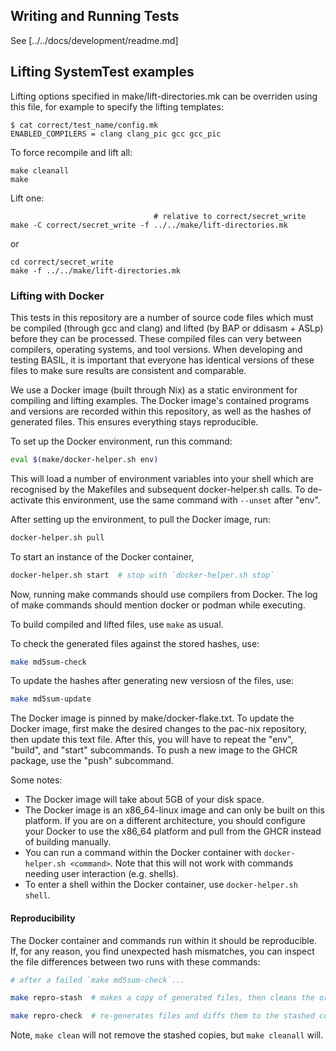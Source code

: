## Writing and Running Tests

See [../../docs/development/readme.md]

## Lifting SystemTest examples

Lifting options specified in make/lift-directories.mk can be overriden using this file, for example to specify the lifting templates:

```
$ cat correct/test_name/config.mk
ENABLED_COMPILERS = clang clang_pic gcc gcc_pic
```

To force recompile and lift all:

```
make cleanall 
make
```

Lift one:

```
                                # relative to correct/secret_write
make -C correct/secret_write -f ../../make/lift-directories.mk
```

or

```
cd correct/secret_write
make -f ../../make/lift-directories.mk
```

### Lifting with Docker

This tests in this repository are a number of source code files which must be
compiled (through gcc and clang) and lifted (by BAP or ddisasm + ASLp)
before they can be processed.
These compiled files can very between compilers, operating systems, and tool versions.
When developing and testing BASIL, it is important that everyone has identical
versions of these files to make sure results are consistent and comparable.

We use a Docker image (built through Nix) as a static
environment for compiling and lifting examples. The Docker image's contained programs
and versions are recorded within this repository, as well as the hashes of generated
files. This ensures everything stays reproducible.

To set up the Docker environment, run this command:
```bash
eval $(make/docker-helper.sh env)
```
This will load a number of environment variables into your shell which are
recognised by the Makefiles and subsequent docker-helper.sh calls.
To de-activate this environment, use the same command with `--unset` after "env".

After setting up the environment, to pull the Docker image, run:
```bash
docker-helper.sh pull
```

To start an instance of the Docker container,
```bash
docker-helper.sh start  # stop with `docker-helper.sh stop`
```

Now, running make commands should use compilers from Docker.
The log of make commands should mention docker or podman
while executing.

To build compiled and lifted files, use `make` as usual.

To check the generated files against the stored hashes, use:
```bash
make md5sum-check
```
To update the hashes after generating new versiosn of the files, use:
```bash
make md5sum-update
```

The Docker image is pinned by make/docker-flake.txt.
To update the Docker image, first make the desired changes
to the pac-nix repository, then update this text file.
After this, you will have to repeat the "env", "build", and "start" subcommands.
To push a new image to the GHCR package, use the "push" subcommand.

Some notes:
- The Docker image will take about 5GB of your disk space.
- The Docker image is an x86_64-linux image and can only be built on this platform.
  If you are on a different architecture,
  you should configure your Docker to use the x86_64 platform and pull from the GHCR
  instead of building manually.
- You can run a command within the Docker container with `docker-helper.sh <command>`.
  Note that this will not work with commands needing user interaction (e.g. shells).
- To enter a shell within the Docker container, use `docker-helper.sh shell`.

#### Reproducibility

The Docker container and commands run within it should be reproducible.
If, for any reason, you find unexpected hash mismatches,
you can inspect the file differences between two runs with these commands:

```bash
# after a failed `make md5sum-check`...

make repro-stash  # makes a copy of generated files, then cleans the originals

make repro-check  # re-generates files and diffs them to the stashed copy
```

Note, `make clean` will not remove the stashed copies, but `make cleanall` will.

